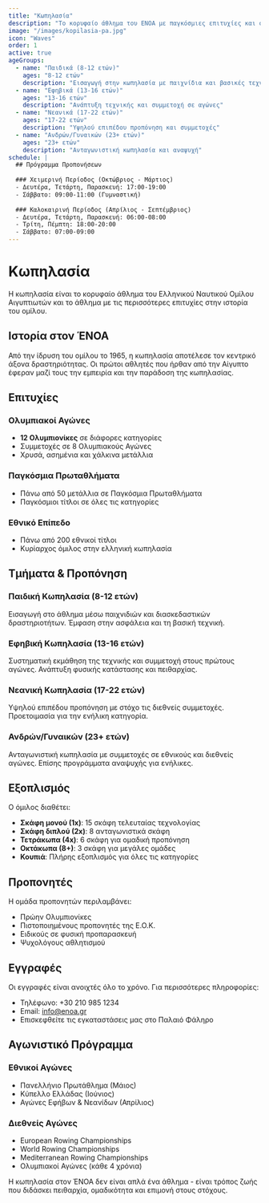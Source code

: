 ```yaml
---
title: "Κωπηλασία"
description: "Το κορυφαίο άθλημα του ΕΝΟΑ με παγκόσμιες επιτυχίες και ολυμπιονίκες"
image: "/images/kopilasia-pa.jpg"
icon: "Waves"
order: 1
active: true
ageGroups:
  - name: "Παιδικά (8-12 ετών)"
    ages: "8-12 ετών"
    description: "Εισαγωγή στην κωπηλασία με παιχνίδια και βασικές τεχνικές"
  - name: "Εφηβικά (13-16 ετών)" 
    ages: "13-16 ετών"
    description: "Ανάπτυξη τεχνικής και συμμετοχή σε αγώνες"
  - name: "Νεανικά (17-22 ετών)"
    ages: "17-22 ετών"
    description: "Υψηλού επιπέδου προπόνηση και συμμετοχές"
  - name: "Ανδρών/Γυναικών (23+ ετών)"
    ages: "23+ ετών"
    description: "Ανταγωνιστική κωπηλασία και αναψυχή"
schedule: |
  ## Πρόγραμμα Προπονήσεων
  
  ### Χειμερινή Περίοδος (Οκτώβριος - Μάρτιος)
  - Δευτέρα, Τετάρτη, Παρασκευή: 17:00-19:00
  - Σάββατο: 09:00-11:00 (Γυμναστική)
  
  ### Καλοκαιρινή Περίοδος (Απρίλιος - Σεπτέμβριος)
  - Δευτέρα, Τετάρτη, Παρασκευή: 06:00-08:00
  - Τρίτη, Πέμπτη: 18:00-20:00
  - Σάββατο: 07:00-09:00
---
```


# Κωπηλασία

Η κωπηλασία είναι το κορυφαίο άθλημα του Ελληνικού Ναυτικού Ομίλου Αιγυπτιωτών και το άθλημα με τις περισσότερες επιτυχίες στην ιστορία του ομίλου.

## Ιστορία στον ΈΝΟΑ

Από την ίδρυση του ομίλου το 1965, η κωπηλασία αποτέλεσε τον κεντρικό άξονα δραστηριότητας. Οι πρώτοι αθλητές που ήρθαν από την Αίγυπτο έφεραν μαζί τους την εμπειρία και την παράδοση της κωπηλασίας.

## Επιτυχίες

### Ολυμπιακοί Αγώνες
- **12 Ολυμπιονίκες** σε διάφορες κατηγορίες
- Συμμετοχές σε 8 Ολυμπιακούς Αγώνες
- Χρυσά, ασημένια και χάλκινα μετάλλια

### Παγκόσμια Πρωταθλήματα
- Πάνω από 50 μετάλλια σε Παγκόσμια Πρωταθλήματα
- Παγκόσμιοι τίτλοι σε όλες τις κατηγορίες

### Εθνικό Επίπεδο
- Πάνω από 200 εθνικοί τίτλοι
- Κυρίαρχος όμιλος στην ελληνική κωπηλασία

## Τμήματα & Προπόνηση

### Παιδική Κωπηλασία (8-12 ετών)
Εισαγωγή στο άθλημα μέσω παιχνιδιών και διασκεδαστικών δραστηριοτήτων. Έμφαση στην ασφάλεια και τη βασική τεχνική.

### Εφηβική Κωπηλασία (13-16 ετών)
Συστηματική εκμάθηση της τεχνικής και συμμετοχή στους πρώτους αγώνες. Ανάπτυξη φυσικής κατάστασης και πειθαρχίας.

### Νεανική Κωπηλασία (17-22 ετών)
Υψηλού επιπέδου προπόνηση με στόχο τις διεθνείς συμμετοχές. Προετοιμασία για την ενήλικη κατηγορία.

### Ανδρών/Γυναικών (23+ ετών)
Ανταγωνιστική κωπηλασία με συμμετοχές σε εθνικούς και διεθνείς αγώνες. Επίσης προγράμματα αναψυχής για ενήλικες.

## Εξοπλισμός

Ο όμιλος διαθέτει:
- **Σκάφη μονού (1x)**: 15 σκάφη τελευταίας τεχνολογίας
- **Σκάφη διπλού (2x)**: 8 ανταγωνιστικά σκάφη
- **Τετράκωπα (4x)**: 6 σκάφη για ομαδική προπόνηση
- **Οκτάκωπα (8+)**: 3 σκάφη για μεγάλες ομάδες
- **Κουπιά**: Πλήρης εξοπλισμός για όλες τις κατηγορίες

## Προπονητές

Η ομάδα προπονητών περιλαμβάνει:
- Πρώην Ολυμπιονίκες
- Πιστοποιημένους προπονητές της Ε.Ο.Κ.
- Ειδικούς σε φυσική προπαρασκευή
- Ψυχολόγους αθλητισμού

## Εγγραφές

Οι εγγραφές είναι ανοιχτές όλο το χρόνο. Για περισσότερες πληροφορίες:
- Τηλέφωνο: +30 210 985 1234
- Email: info@enoa.gr
- Επισκεφθείτε τις εγκαταστάσεις μας στο Παλαιό Φάληρο

## Αγωνιστικό Πρόγραμμα

### Εθνικοί Αγώνες
- Πανελλήνιο Πρωτάθλημα (Μάιος)
- Κύπελλο Ελλάδας (Ιούνιος)
- Αγώνες Εφήβων & Νεανίδων (Απρίλιος)

### Διεθνείς Αγώνες
- European Rowing Championships
- World Rowing Championships
- Mediterranean Rowing Championships
- Ολυμπιακοί Αγώνες (κάθε 4 χρόνια)

Η κωπηλασία στον ΈΝΟΑ δεν είναι απλά ένα άθλημα - είναι τρόπος ζωής που διδάσκει πειθαρχία, ομαδικότητα και επιμονή στους στόχους.